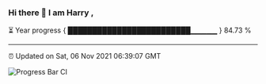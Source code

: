 ### Hi there 👋 I am Harry , 

⏳ Year progress { █████████████████████████▁▁▁▁▁ } 84.73 %

---

⏰ Updated on Sat, 06 Nov 2021 06:39:07 GMT

![Progress Bar CI](https://github.com/duykhang68/duykhang68/workflows/Progress%20Bar%20CI/badge.svg)
